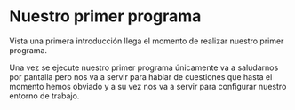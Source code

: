 # Nuestro primer programa

Vista una primera introducción llega el momento de realizar nuestro primer programa.

Una vez se ejecute nuestro primer programa únicamente va a saludarnos por pantalla pero nos va a servir para hablar de cuestiones que hasta el momento hemos obviado y a su vez nos va a servir para configurar nuestro entorno de trabajo.

